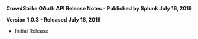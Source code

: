 **CrowdStrike OAuth API Release Notes - Published by Splunk July 16, 2019**

**Version 1.0.3 - Released July 16, 2019**

- Initial Release
